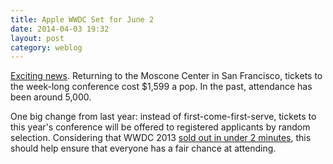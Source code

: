 ```yaml
---
title: Apple WWDC Set for June 2
date: 2014-04-03 19:32
layout: post
category: weblog
---
```

[Exciting news](https://developer.apple.com/wwdc/). Returning to the Moscone Center in San Francisco, tickets to the week-long conference cost $1,599 a pop. In the past, attendance has been around 5,000.  

One big change from last year: instead of first-come-first-serve, tickets to this year's conference will be offered to registered applicants by random selection. Considering that WWDC 2013 [sold out in under 2 minutes](http://arstechnica.com/apple/2013/04/apples-wwdc-2013-tickets-sold-out-in-a-record-two-minutes/), this should help ensure that everyone has a fair chance at attending. 